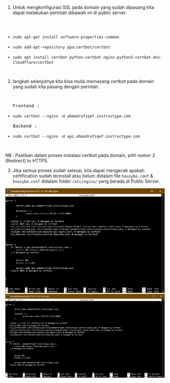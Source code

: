 1. Untuk mengkonfigurasi SSL pada domain yang sudah dipasang kita dapat melakukan perintah dibawah ini di public server.
<pre>
<ul>
  <li><code>sudo apt-get install software-properties-common</code>
  <li><code>sudo add-apt-repository ppa:certbot/certbot</code>
  <li><code>sudo apt install certbot python-certbot-nginx python3-certbot-dns-cloudflare/certbot</code>
</ul>
</pre>

2. langkah selanjutnya kita bisa mulai memasang certbot pada domain yang sudah kita pasang dengan perintah.
<pre>
<ul>
Frontend :
  <li><code>sudo certbot --nginx -d ahmadrofiqef.instructype.com</code>
  
Backend :
  <li><code>sudo certbot --nginx -d api.ahmadrofiqef.instructype.com</code>
</ul>
</pre>
NB : Pastikan dalam proses instalasi certbot pada domain, pilih nomor 2 (Redirect) to HTTPS.

3. Jika semua proses sudah selesai, kita dapat mengecek apakah certification sudah terinstall atau belum didalam file <code>housybe.conf</code> & <code>housybe.conf</code> didalam folder <code>/etc/nginx/</code> yang berada di Public Server.

<img src="/week2/assets/27.png">

<img src="/week2/assets/28.png">


  
